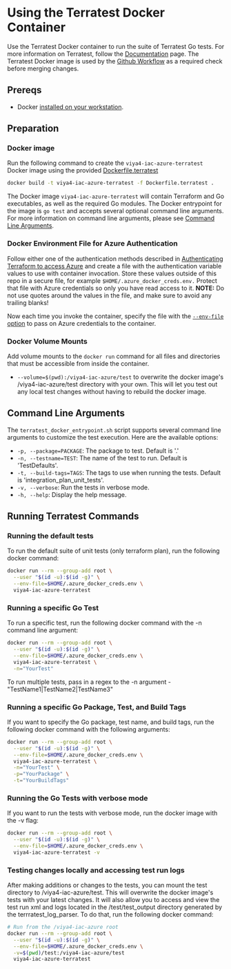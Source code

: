 # Using the Terratest Docker Container

Use the Terratest Docker container to run the suite of Terratest Go tests. For more information on Terratest, follow the [Documentation](https://terratest.gruntwork.io/docs/) page. The Terratest Docker image is used by the [Github Workflow](../../.github/workflows/default_plan_unit_tests.yml) as a required check before merging changes.

## Prereqs

- Docker [installed on your workstation](../../README.md#docker).

## Preparation

### Docker image

Run the following command to create the `viya4-iac-azure-terratest` Docker image using the provided [Dockerfile.terratest](../../Dockerfile.terratest)

```bash
docker build -t viya4-iac-azure-terratest -f Dockerfile.terratest .
```

The Docker image `viya4-iac-azure-terratest` will contain Terraform and Go executables, as well as the required Go modules. The Docker entrypoint for the image is `go test` and accepts several optional command line arguments. For more information on command line arguments, please see [Command Line Arguments](#command-line-arguments).

### Docker Environment File for Azure Authentication

Follow either one of the authentication methods described in [Authenticating Terraform to access Azure](./TerraformAzureAuthentication.md) and create a file with the authentication variable values to use with container invocation. Store these values outside of this repo in a secure file, for example
`$HOME/.azure_docker_creds.env.` Protect that file with Azure credentials so only you have read access to it. **NOTE:** Do not use quotes around the values in the file, and make sure to avoid any trailing blanks!

Now each time you invoke the container, specify the file with the [`--env-file` option](https://docs.docker.com/engine/reference/commandline/run/#set-environment-variables--e---env---env-file) to pass on Azure credentials to the container.

### Docker Volume Mounts

Add volume mounts to the `docker run` command for all files and directories that must be accessible from inside the container.
- `--volume=$(pwd):/viya4-iac-azure/test` to overwrite the docker image's /viya4-iac-azure/test directory with your own. This will let you test out any local test changes without having to rebuild the docker image.

## Command Line Arguments

The `terratest_docker_entrypoint.sh` script supports several command line arguments to customize the test execution. Here are the available options:

* `-p, --package=PACKAGE`: The package to test. Default is '.'
* `-n, --testname=TEST`: The name of the test to run. Default is 'TestDefaults'.
* `-t, --build-tags=TAGS`: The tags to use when running the tests. Default is 'integration_plan_unit_tests'.
* `-v, --verbose`: Run the tests in verbose mode.
* `-h, --help`: Display the help message.

## Running Terratest Commands

### Running the default tests

To run the default suite of unit tests (only terraform plan), run the following docker command:

```bash
docker run --rm --group-add root \
  --user "$(id -u):$(id -g)" \
  --env-file=$HOME/.azure_docker_creds.env \
  viya4-iac-azure-terratest
```

### Running a specific Go Test

To run a specific test, run the following docker command with the -n command line argument:

```bash
docker run --rm --group-add root \
  --user "$(id -u):$(id -g)" \
  --env-file=$HOME/.azure_docker_creds.env \
  viya4-iac-azure-terratest \
  -n="YourTest"
```
To run multiple tests, pass in a regex to the -n argument - "TestName1|TestName2|TestName3"

### Running a specific Go Package, Test, and Build Tags

If you want to specify the Go package, test name, and build tags, run the following docker command with the following arguments:

```bash
docker run --rm --group-add root \
  --user "$(id -u):$(id -g)" \
  --env-file=$HOME/.azure_docker_creds.env \
  viya4-iac-azure-terratest \
  -n="YourTest" \
  -p="YourPackage" \
  -t="YourBuildTags"
```

### Running the Go Tests with verbose mode

If you want to run the tests with verbose mode, run the docker image with the -v flag:

```bash
docker run --rm --group-add root \
  --user "$(id -u):$(id -g)" \
  --env-file=$HOME/.azure_docker_creds.env \
  viya4-iac-azure-terratest -v
```

### Testing changes locally and accessing test run logs

After making additions or changes to the tests, you can mount the test directory to /viya4-iac-azure/test. This will overwrite the docker image's tests with your latest changes.  It will also allow you to access and view the test run xml and logs located in the /test/test_output directory generated by the terrratest_log_parser. To do that, run the following docker command:

```bash
# Run from the /viya4-iac-azure root
docker run --rm --group-add root \
  --user "$(id -u):$(id -g)" \
  --env-file=$HOME/.azure_docker_creds.env \
  -v=$(pwd)/test:/viya4-iac-azure/test
  viya4-iac-azure-terratest
```
